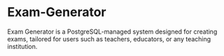 # Exam-Generator
Exam Generator is a PostgreSQL-managed system designed for creating exams, tailored for users such as teachers, educators, or any teaching institution.
